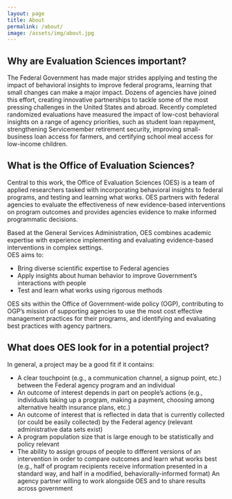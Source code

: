 ```yaml
---
layout: page
title: About
permalink: /about/
image: /assets/img/about.jpg
---
```

## Why are Evaluation Sciences important?

The Federal Government has made major strides applying and testing the impact of behavioral insights to improve federal programs, learning that small changes can make a major impact. Dozens of agencies have joined this effort, creating innovative partnerships to tackle some of the most pressing challenges in the United States and abroad. Recently completed randomized evaluations have measured the impact of low-cost behavioral insights on a range of agency priorities, such as student loan repayment, strengthening Servicemember retirement security, improving small-business loan access for farmers, and certifying school meal access for low-income children.

## What is the Office of Evaluation Sciences?

Central to this work, the Office of Evaluation Sciences (OES) is a team of applied researchers tasked with incorporating behavioral insights to federal programs, and testing and learning what works. OES partners with federal agencies to evaluate the effectiveness of new evidence-based interventions on program outcomes and provides agencies evidence to make informed programmatic decisions. 

Based at the General Services Administration,  OES combines academic expertise with experience implementing and evaluating evidence-based interventions in complex settings.   
OES aims to:
- Bring diverse scientific expertise to Federal agencies 
- Apply insights about human behavior to improve Government’s interactions with people 
- Test and learn what works using rigorous methods

OES sits within the Office of Government-wide policy (OGP), contributing to OGP’s mission of supporting agencies to use the most cost effective management practices for their programs, and  identifying and evaluating best practices with agency partners. 

## What does OES look for in a potential project?

In general, a project may be a good fit if it contains:
- A clear touchpoint (e.g., a communication channel, a signup point, etc.) between the Federal agency program and an individual
- An outcome of interest depends in part on people’s actions (e.g., individuals taking up a program, making a payment, choosing among alternative health insurance plans, etc.)
- An outcome of interest that is reflected in data that is currently collected (or could be easily collected) by the Federal agency (relevant administrative data sets exist)
- A program population size that is large enough to be statistically and policy relevant
- The ability to assign groups of people to different versions of an intervention in order to compare outcomes and learn what works best (e.g., half of program recipients receive information presented in a standard way, and half in a modified, behaviorally-informed format)
An agency partner willing to work alongside OES and to share results across government


